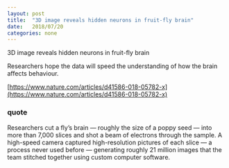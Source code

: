 ```yaml
---
layout: post
title:  "3D image reveals hidden neurons in fruit-fly brain"
date:   2018/07/20
categories: none
---
```






3D image reveals hidden neurons in fruit-fly brain



Researchers hope the data will speed the understanding of how the brain affects behaviour.



[https://www.nature.com/articles/d41586-018-05782-x](https://www.nature.com/articles/d41586-018-05782-x)



### quote 



Researchers cut a fly’s brain — roughly the size of a poppy seed — into more than 7,000 slices and shot a beam of electrons through the sample. A high-speed camera captured high-resolution pictures of each slice — a process never used before — generating roughly 21 million images that the team stitched together using custom computer software.



 

